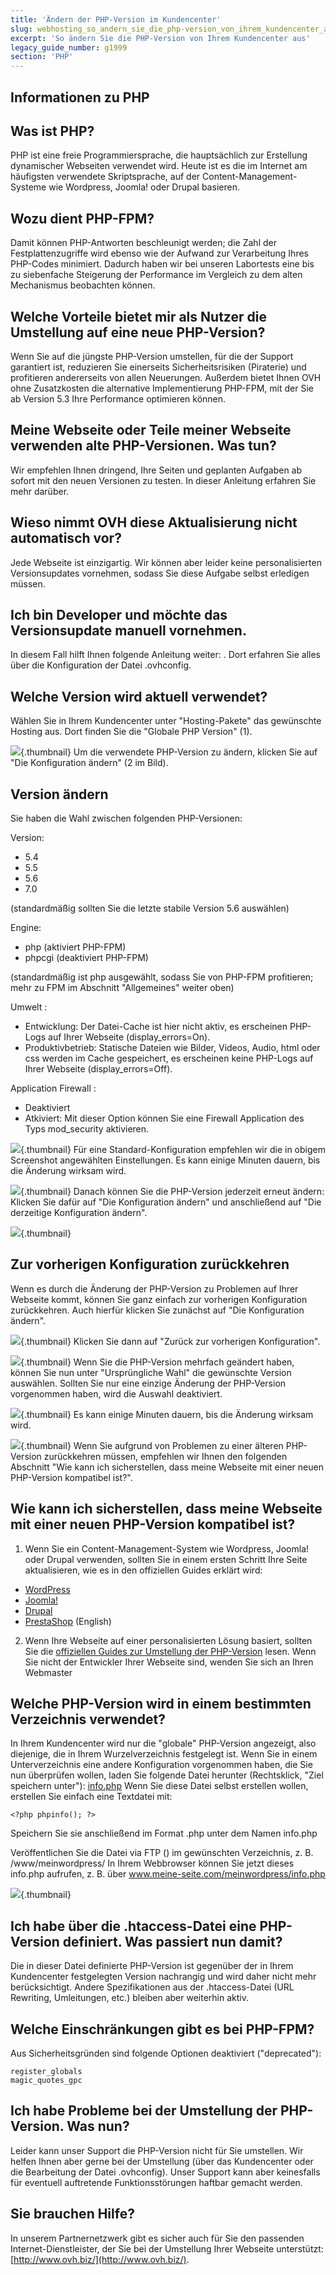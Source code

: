 ```yaml
---
title: 'Ändern der PHP-Version im Kundencenter'
slug: webhosting_so_andern_sie_die_php-version_von_ihrem_kundencenter_aus
excerpt: 'So ändern Sie die PHP-Version von Ihrem Kundencenter aus'
legacy_guide_number: g1999
section: 'PHP'
---
```


## Informationen zu PHP

## Was ist PHP?
PHP ist eine freie Programmiersprache, die hauptsächlich zur Erstellung dynamischer Webseiten verwendet wird.
Heute ist es die im Internet am häufigsten verwendete Skriptsprache, auf der Content-Management-Systeme wie Wordpress, Joomla! oder Drupal basieren.

## Wozu dient PHP-FPM?
Damit können PHP-Antworten beschleunigt werden; die Zahl der Festplattenzugriffe wird ebenso wie der Aufwand zur Verarbeitung Ihres PHP-Codes minimiert. Dadurch haben wir bei unseren Labortests eine bis zu siebenfache Steigerung der Performance im Vergleich zu dem alten Mechanismus beobachten können.

## Welche Vorteile bietet mir als Nutzer die Umstellung auf eine neue PHP-Version?
Wenn Sie auf die jüngste PHP-Version umstellen, für die der Support garantiert ist, reduzieren Sie einerseits Sicherheitsrisiken (Piraterie) und profitieren andererseits von allen Neuerungen.
Außerdem bietet Ihnen OVH ohne Zusatzkosten die alternative Implementierung PHP-FPM, mit der Sie ab Version 5.3 Ihre Performance optimieren können.

## Meine Webseite oder Teile meiner Webseite verwenden alte PHP-Versionen. Was tun?
Wir empfehlen Ihnen dringend, Ihre Seiten und geplanten Aufgaben ab sofort mit den neuen Versionen zu testen. In dieser Anleitung erfahren Sie mehr darüber.

## Wieso nimmt OVH diese Aktualisierung nicht automatisch vor?
Jede Webseite ist einzigartig. Wir können aber leider keine personalisierten Versionsupdates vornehmen, sodass Sie diese Aufgabe selbst erledigen müssen.

## Ich bin Developer und möchte das Versionsupdate manuell vornehmen.
In diesem Fall hilft Ihnen folgende Anleitung weiter: []({legacy}1207). Dort erfahren Sie alles über die Konfiguration der Datei .ovhconfig.


## Welche Version wird aktuell verwendet?
Wählen Sie in Ihrem Kundencenter unter "Hosting-Pakete" das gewünschte Hosting aus. Dort finden Sie die "Globale PHP Version" (1).

![](images/img_3314.jpg){.thumbnail}
Um die verwendete PHP-Version zu ändern, klicken Sie auf "Die Konfiguration ändern" (2 im Bild).


## Version ändern
Sie haben die Wahl zwischen folgenden PHP-Versionen:

Version:

- 5.4
- 5.5
- 5.6
- 7.0

(standardmäßig sollten Sie die letzte stabile Version 5.6 auswählen)

Engine:

- php (aktiviert PHP-FPM)
- phpcgi (deaktiviert PHP-FPM)

(standardmäßig ist php ausgewählt, sodass Sie von PHP-FPM profitieren; mehr zu FPM im Abschnitt "Allgemeines" weiter oben)

Umwelt :

- Entwicklung: Der Datei-Cache ist hier nicht aktiv, es erscheinen PHP-Logs auf Ihrer Webseite (display_errors=On).
- Produktivbetrieb: Statische Dateien wie Bilder, Videos, Audio, html oder css werden im Cache gespeichert, es erscheinen keine PHP-Logs auf Ihrer Webseite (display_errors=Off).

Application Firewall :
- Deaktiviert
- Atkiviert: Mit dieser Option können Sie eine Firewall Application des Typs mod_security aktivieren.



![](images/img_3315.jpg){.thumbnail}
Für eine Standard-Konfiguration empfehlen wir die in obigem Screenshot angewählten Einstellungen.
Es kann einige Minuten dauern, bis die Änderung wirksam wird.

![](images/img_3316.jpg){.thumbnail}
Danach können Sie die PHP-Version jederzeit erneut ändern: Klicken Sie dafür auf "Die Konfiguration ändern" und anschließend auf "Die derzeitige Konfiguration ändern".

![](images/img_3317.jpg){.thumbnail}


## Zur vorherigen Konfiguration zurückkehren
Wenn es durch die Änderung der PHP-Version zu Problemen auf Ihrer Webseite kommt, können Sie ganz einfach zur vorherigen Konfiguration zurückkehren. Auch hierfür klicken Sie zunächst auf "Die Konfiguration ändern".

![](images/img_3318.jpg){.thumbnail}
Klicken Sie dann auf "Zurück zur vorherigen Konfiguration".

![](images/img_3319.jpg){.thumbnail}
Wenn Sie die PHP-Version mehrfach geändert haben, können Sie nun unter "Ursprüngliche Wahl" die gewünschte Version auswählen. Sollten Sie nur eine einzige Änderung der PHP-Version vorgenommen haben, wird die Auswahl deaktiviert.

![](images/img_3320.jpg){.thumbnail}
Es kann einige Minuten dauern, bis die Änderung wirksam wird.

![](images/img_3316.jpg){.thumbnail}
Wenn Sie aufgrund von Problemen zu einer älteren PHP-Version zurückkehren müssen, empfehlen wir Ihnen den folgenden Abschnitt "Wie kann ich sicherstellen, dass meine Webseite mit einer neuen PHP-Version kompatibel ist?".


## Wie kann ich sicherstellen, dass meine Webseite mit einer neuen PHP-Version kompatibel ist?
1. Wenn Sie ein Content-Management-System wie Wordpress, Joomla! oder Drupal verwenden, sollten Sie in einem ersten Schritt Ihre Seite aktualisieren, wie es in den offiziellen Guides erklärt wird:

- [WordPress](http://blog.wpde.org/category/release)
- [Joomla!](https://docs.joomla.org/Portal:Upgrading_Versions/de)
- [Drupal](http://www.drupalcenter.de/handbuch/update)
- [PrestaShop](http://doc.prestashop.com/display/PS16/Updating+PrestaShop) (English)

2. Wenn Ihre Webseite auf einer personalisierten Lösung basiert, sollten Sie die [offiziellen Guides zur Umstellung der PHP-Version](http://php.net/manual/de/appendices.php) lesen.
Wenn Sie nicht der Entwickler Ihrer Webseite sind, wenden Sie sich an Ihren Webmaster

## Welche PHP-Version wird in einem bestimmten Verzeichnis verwendet?
In Ihrem Kundencenter wird nur die "globale" PHP-Version angezeigt, also diejenige, die in Ihrem Wurzelverzeichnis festgelegt ist. Wenn Sie in einem Unterverzeichnis eine andere Konfiguration vorgenommen haben, die Sie nun überprüfen wollen, laden Sie folgende Datei herunter (Rechtsklick, "Ziel speichern unter"): [info.php](https://www.ovh.com/fr/documents/info.php)
Wenn Sie diese Datei selbst erstellen wollen, erstellen Sie einfach eine Textdatei mit:

```
<?php phpinfo(); ?>
```

Speichern Sie sie anschließend im Format .php unter dem Namen info.php

Veröffentlichen Sie die Datei via FTP ([]({legacy}1380)) im gewünschten Verzeichnis, z. B. /www/meinwordpress/
In Ihrem Webbrowser können Sie jetzt dieses info.php aufrufen, z. B. über www.meine-seite.com/meinwordpress/info.php

![](images/img_3321.jpg){.thumbnail}


## Ich habe über die .htaccess-Datei eine PHP-Version definiert. Was passiert nun damit?
Die in dieser Datei definierte PHP-Version ist gegenüber der in Ihrem Kundencenter festgelegten Version nachrangig und wird daher nicht mehr berücksichtigt. Andere Spezifikationen aus der .htaccess-Datei (URL Rewriting, Umleitungen, etc.) bleiben aber weiterhin aktiv.


## Welche Einschränkungen gibt es bei PHP-FPM?
Aus Sicherheitsgründen sind folgende Optionen deaktiviert ("deprecated"):

```
register_globals
magic_quotes_gpc
```




## Ich habe Probleme bei der Umstellung der PHP-Version. Was nun?
Leider kann unser Support die PHP-Version nicht für Sie umstellen. Wir helfen Ihnen aber gerne bei der Umstellung (über das Kundencenter oder die Bearbeitung der Datei .ovhconfig). Unser Support kann aber keinesfalls für eventuell auftretende Funktionsstörungen haftbar gemacht werden.

## Sie brauchen Hilfe?
In unserem Partnernetzwerk gibt es sicher auch für Sie den passenden Internet-Dienstleister, der Sie bei der Umstellung Ihrer Webseite unterstützt: [http://www.ovh.biz/](http://www.ovh.biz/).


